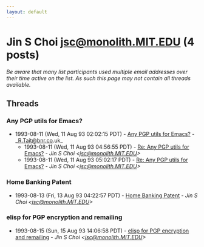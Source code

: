 ```yaml
---
layout: default
---
```


# Jin S Choi <jsc@monolith.MIT.EDU> (4 posts)

_Be aware that many list participants used multiple email addresses over their time active on the list. As such this page may not contain all threads available._

## Threads

### Any PGP utils for Emacs?
+ 1993-08-11 (Wed, 11 Aug 93 02:02:15 PDT) - [Any PGP utils for Emacs?](/archive/1993/08/e9bf238f786d0067f19e456389c7c6980ec895a7c4efd54a4ac17b1fd196da7a) - _R.Tait@bnr.co.uk_
  + 1993-08-11 (Wed, 11 Aug 93 04:56:55 PDT) - [Re: Any PGP utils for Emacs?](/archive/1993/08/962e32d3eea4e6a3d7bf3b812e45b8c9e284e8754d84c49ed282781ae75dc50b) - _Jin S Choi \<jsc@monolith.MIT.EDU\>_
  + 1993-08-11 (Wed, 11 Aug 93 05:02:17 PDT) - [Re: Any PGP utils for Emacs?](/archive/1993/08/95b361e358e9b42b7888429280ed5fb865c24fe8bed4945d125da8ca19aa7a43) - _Jin S Choi \<jsc@monolith.MIT.EDU\>_

### Home Banking Patent
+ 1993-08-13 (Fri, 13 Aug 93 04:22:57 PDT) - [Home Banking Patent](/archive/1993/08/c3c2f4ece85093f45ecaa96bbd387906f11bdf567cbe3b85d994317324620bae) - _Jin S Choi \<jsc@monolith.MIT.EDU\>_

### elisp for PGP encryption and remailing
+ 1993-08-15 (Sun, 15 Aug 93 14:06:58 PDT) - [elisp for PGP encryption and remailing](/archive/1993/08/97cb722eeb759be076e6268b24e2f4b6fd99e614f740f9af0857a531b1b5de1e) - _Jin S Choi \<jsc@monolith.MIT.EDU\>_

